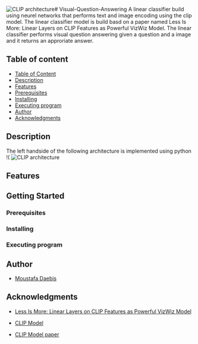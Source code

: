 ![CLIP architecture](https://github.com/Moustafa-Daebis/Visual-Question-Answering/assets/100102025/e499cee2-b623-4b51-b5cf-f54153661900)# Visual-Question-Answering
A linear classifier build using neurel networks that performs text and image encoding using the clip model. The linear classifier model is build basd on a paper named Less Is More: Linear Layers on CLIP Features as Powerful VizWiz Model. The linear classifier performs visual question answering given a question and a image and it returns an approriate answer.

## Table of content
* [Table of Content](#table-of-content)
* [Description](#description)
* [Features](#features)
* [Prerequisites](#prerequisites)
* [Installing](#installing)
* [Executing program](#executing-program)
* [Author](#author)
* [Acknowledgments](#acknowledgments)

## Description
The left handside of the  following architecture is implemented using python
!( ![CLIP architecture](https://github.com/Moustafa-Daebis/Visual-Question-Answering/assets/100102025/d28de275-c2f2-4e46-b04e-97a1c248a5ba)



## Features


## Getting Started

### Prerequisites 



### Installing



### Executing program



## Author

* [Moustafa Daebis](https://github.com/Moustafa-Daebis)

## Acknowledgments
* [Less Is More: Linear Layers on CLIP Features as Powerful VizWiz Model](https://arxiv.org/pdf/2206.05281v1.pdf)

* [CLIP Model](https://github.com/openai/CLIP)

* [CLIP Model paper](https://arxiv.org/pdf/2103.00020.pdf)
